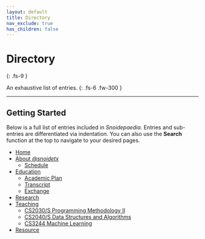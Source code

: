 ```yaml
---
layout: default
title: Directory
nav_exclude: true
has_children: false
---
```


# Directory
{: .fs-9 }

An exhaustive list of entries.
{: .fs-6 .fw-300 }

---

## Getting Started

Below is a full list of entries included in *Snoidepaedia*. Entries and sub-entries are differentiated via indentation. You can also use the **Search** function at the top to navigate to your desired pages.

* [Home](../)
* [About *@snoidetx*](../about/)
  * [Schedule](../about/schedule/)
* [Education](../nus/)
  * [Academic Plan](../nus/timetable/)
  * [Transcript](../nus/transcript/)
  * [Exchange](../nus/exchange)
* [Research](../research/)
* [Teaching](../teaching/)
  * [CS2030/S Programming Methodology II](../teaching/cs2030/) 
  * [CS2040/S Data Structures and Algorithms](../teaching/cs2040/)
  * [CS3244 Machine Learning](../teaching/cs3244/)
* [Resource](../resource/)
